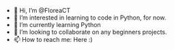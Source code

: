 - 👋 Hi, I’m @FloreaCT
- 👀 I’m interested in learning to code in Python, for now.
- 🌱 I’m currently learning Python
- 💞️ I’m looking to collaborate on any beginners projects.
- 📫 How to reach me: Here :)

<!---
FloreaCT/FloreaCT is a ✨ special ✨ repository because its `README.md` (this file) appears on your GitHub profile.
You can click the Preview link to take a look at your changes.
--->
